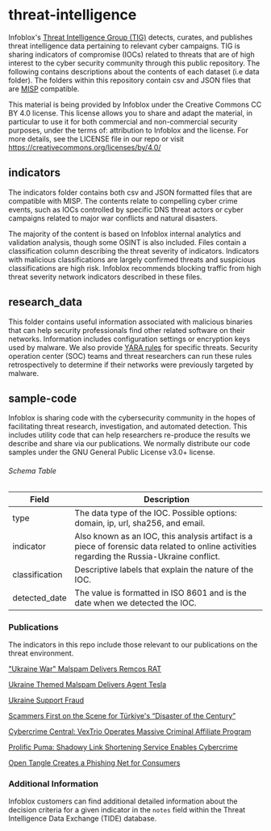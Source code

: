 # threat-intelligence

Infoblox's [Threat Intelligence Group (TIG)](https://www.infoblox.com/cyber-threat-intelligence/) detects, curates, and
publishes threat intelligence data pertaining to relevant cyber campaigns. TIG is sharing indicators of compromise (IOCs)
related to threats that are of high interest to the cyber security community through this public repository.
The following contains descriptions about the contents of each dataset (i.e data folder). The folders within this repository
contain csv and JSON files that are [MISP](https://www.misp-project.org/) compatible.

This material is being provided by Infoblox under the Creative Commons CC BY 4.0 license. This license allows you to
share and adapt the material, in particular to use it for both commercial and non-commercial security purposes, under
the terms of: attribution to Infoblox and the license. For more details, see the LICENSE file in our repo or visit
https://creativecommons.org/licenses/by/4.0/

## indicators
The indicators folder contains both csv and JSON formatted files that are compatible with MISP. The contents relate to
compelling cyber crime events, such as IOCs controlled by specific DNS threat actors or cyber campaigns related to major 
war conflicts and natural disasters. 

The majority of the content is based on Infoblox internal analytics and validation analysis, though some OSINT is also
included. Files contain a classification column describing the threat severity of indicators. Indicators with malicious 
classifications are largely confirmed threats and suspicious classifications are high risk. Infoblox recommends blocking 
traffic from high threat severity network indicators described in these files.

## research_data
This folder contains useful information associated with malicious binaries that can help security professionals 
find other related software on their networks. Information includes configuration settings or encryption keys used by
malware. We also provide [YARA rules](https://yara.readthedocs.io/en/stable/writingrules.html) for specific threats. 
Security operation center (SOC) teams and threat researchers can run these rules retrospectively to determine if their
networks were previously targeted by malware.

## sample-code
Infoblox is sharing code with the cybersecurity community in the hopes of facilitating threat research, investigation, 
and automated detection. This includes utility code that can help researchers re-produce the results we describe and 
share via our publications. We normally distribute our code samples under the GNU General Public License v3.0+ license.

###### Schema Table
| Field          | Description                                                                                                                                  |
|----------------|----------------------------------------------------------------------------------------------------------------------------------------------|
| type           | The data type of the IOC. Possible options: domain, ip, url, sha256, and email.                                                              |
| indicator      | Also known as an IOC, this analysis artifact is a piece of forensic data related to online activities regarding the Russia-Ukraine conflict. |
| classification | Descriptive labels that explain the nature of the IOC.                                                                                       |
| detected_date  | The value is formatted in ISO 8601 and is the date when we detected the IOC.                                                                 |

### Publications

The indicators in this repo include those relevant to our publications on the threat environment.

["Ukraine War" Malspam Delivers Remcos RAT](https://blogs.infoblox.com/cyber-threat-intelligence/cyber-campaign-briefs/ukraine-war-malspam-delivers-remcos/)

[Ukraine Themed Malspam Delivers Agent Tesla](https://blogs.infoblox.com/cyber-threat-intelligence/cyber-campaign-briefs/ukraine-themed-malspam-drops-agent-tesla/)

[Ukraine Support Fraud](https://blogs.infoblox.com/cyber-threat-intelligence/cyber-threat-advisory/cyber-threat-advisory-ukrainian-support-fraud/)

[Scammers First on the Scene for Türkiye's “Disaster of the Century”](https://blogs.infoblox.com/cyber-threat-intelligence/scammers-first-on-the-scene-for-turkiyes-disaster-of-the-century/)

[Cybercrime Central: VexTrio Operates Massive Criminal Affiliate Program](https://blogs.infoblox.com/cyber-threat-intelligence/cybercrime-central-vextrio-operates-massive-criminal-affiliate-program/)

[Prolific Puma: Shadowy Link Shortening Service Enables Cybercrime](https://blogs.infoblox.com/cyber-threat-intelligence/prolific-puma-shadowy-link-shortening-service-enables-cybercrime/)

[Open Tangle Creates a Phishing Net for Consumers](https://blogs.infoblox.com/cyber-threat-intelligence/open-tangle-creates-a-phishing-net-for-consumers/)

### Additional Information

Infoblox customers can find additional detailed information about the decision criteria for a given indicator in the `notes`
field within the Threat Intelligence Data Exchange (TIDE) database.

